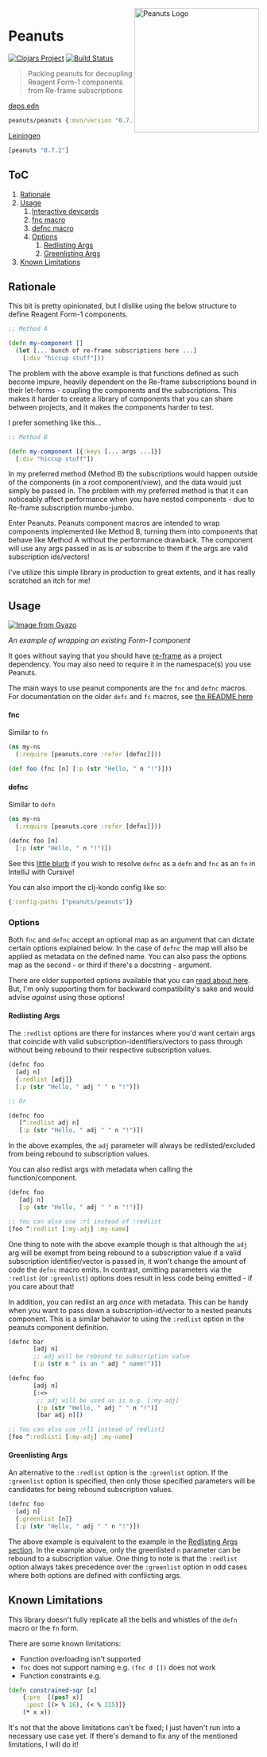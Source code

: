 <img src="https://i.gyazo.com/6b5da1a1dfaf5bbdc5e8e478431c6281.png" alt="Peanuts Logo" title="Peanuts" align="right" width="250px" />

# Peanuts

[![Clojars Project](https://img.shields.io/clojars/v/peanuts.svg)](https://clojars.org/peanuts) [![Build Status](https://travis-ci.org/sansarip/peanuts.svg?branch=main)](https://travis-ci.org/sansarip/peanuts)

> Packing peanuts for decoupling Reagent Form-1 components from Re-frame subscriptions

[deps.edn](https://clojure.org/reference/deps_and_cli)
```clojure
peanuts/peanuts {:mvn/version "0.7.2"}
```

[Leiningen](https://github.com/technomancy/leiningen)
```clojure
[peanuts "0.7.2"]
```

## ToC

1. [Rationale](#rationale)
2. [Usage](#usage)
    1. [Interactive devcards](https://sansarip.github.io/peanuts/#!/peanuts.cards.main)
    2. [fnc macro](#fnc)
    3. [defnc macro](#defnc)
    4. [Options](#options)
        1. [Redlisting Args](#redlisting-args)
        2. [Greenlisting Args](#greenlisting-args)
3. [Known Limitations](#limitations)

## Rationale <a name="rationale"></a>

This bit is pretty opinionated, but I dislike using the below structure to define Reagent Form-1 components.

```clojure
;; Method A

(defn my-component []
  (let [... bunch of re-frame subscriptions here ...]
    [:div "hiccup stuff"]))
```

The problem with the above example is that functions defined as such become impure, heavily dependent on the Re-frame subscriptions bound in their let-forms - coupling the components and the subscriptions. This makes it harder to create a library of components that you can share between projects, and it makes the components harder to test.

I prefer something like this...

```clojure
;; Method B

(defn my-component [{:keys [... args ...]}]
  [:div "hiccup stuff"])
```

In my preferred method (Method B) the subscriptions would happen outside of the components (in a root component/view), and the data would just simply be passed in. The problem with my preferred method is that it can noticeably affect performance when you have nested components - due to Re-frame subscription mumbo-jumbo.

Enter Peanuts. Peanuts component macros are intended to wrap components implemented like Method B, turning them into components that behave like Method A without the performance drawback. The component will use any args passed in as is _or_ subscribe to them if the args are valid subscription ids/vectors!

I've utilize this simple library in production to great extents, and it has really scratched an itch for me!

## Usage <a name="usage"></a>

[![Image from Gyazo](https://i.gyazo.com/5b43a839b7f7f8af7e547eef44efb56c.gif)](https://gyazo.com/5b43a839b7f7f8af7e547eef44efb56c)

*An example of wrapping an existing Form-1 component*

It goes without saying that you should have [re-frame](https://github.com/Day8/re-frame) as a project dependency. You may also need to require it in the namespace(s) you use Peanuts. 

The main ways to use peanut components are the `fnc` and `defnc` macros. 
For documentation on the older `defc` and `fc` macros, see [the README here](https://github.com/sansarip/peanuts/tree/7b9718519760c254942c2df2eeb5aa52e4ec2181)

#### fnc <a name="fnc"></a>

Similar to `fn`

```clojure
(ns my-ns
  (:require [peanuts.core :refer [defnc]]))

(def foo (fnc [n] [:p (str "Hello, " n "!")]))
```

#### defnc <a name="defnc"></a>

Similar to `defn`

```clojure
(ns my-ns 
  (:require [peanuts.core :refer [defnc]]))

(defnc foo [n]
  [:p (str "Hello, " n "!")])
```

See this [little blurb](https://cursive-ide.com/userguide/macros.html) if you wish to resolve `defnc` as a `defn` and `fnc` as an `fn` in IntelliJ with Cursive!

You can also import the clj-kondo config like so:

```clojure
{:config-paths ["peanuts/peanuts"]}
```

### Options <a name="options"></a>

Both `fnc` and `defnc` accept an optional map as an argument that can dictate certain options explained below. 
In the case of `defnc` the map will also be applied as metadata on the defined name. 
You can also pass the options map as the second - or third if there's a docstring - argument.

There are older supported options available that you can [read about here](https://github.com/sansarip/peanuts/tree/5499859a2a00d37454256312b1d784c80ddb6587#options). But, I'm only supporting them for backward compatibility's sake and would advise _against_ using those options!

#### Redlisting Args <a name="redlisting-args"></a>

The `:redlist` options are there for instances where you'd want certain args that coincide with valid subscription-identifiers/vectors to pass through without being rebound to their respective subscription values.

```clojure
(defnc foo
  [adj n]
  {:redlist [adj]}
  [:p (str "Hello, " adj " " n "!")])

;; Or

(defnc foo
   [^:redlist adj n]
   [:p (str "Hello, " adj " " n "!")])
```

In the above examples, the `adj` parameter will always be redlisted/excluded from being rebound to subscription values.

You can also redlist args with metadata when calling the function/component.

```clojure
(defnc foo
   [adj n]
   [:p (str "Hello, " adj " " n "!")])

;; You can also use :rl instead of :redlist
[foo ^:redlist [:my-adj] :my-name]
```

One thing to note with the above example though is that although the `adj` arg will be exempt from being rebound to a subscription value if a valid subscription identifier/vector is passed in, it won't change the amount of code the `defnc` macro emits. In contrast, omitting parameters via the `:redlist` (or `:greenlist`) options does result in less code being emitted - if you care about that!

In addition, you can redlist an arg _once_ with metadata.
This can be handy when you want to pass down a subscription-id/vector to a nested
peanuts component. This is a similar behavior to using the `:redlist` option
in the peanuts component definition.

```clojure
(defnc bar
       [adj n]
       ;; adj will be rebound to subscription value
       [:p (str n " is an " adj " name!")])

(defnc foo
       [adj n]
       [:<> 
        ;; adj will be used as is e.g. [:my-adj]
        [:p (str "Hello, " adj " " n "!")]
        [bar adj n]])

;; You can also use :rl1 instead of redlist1
[foo ^:redlist1 [:my-adj] :my-name]
```

#### Greenlisting Args <a name="greenlisting-args"></a>

An alternative to the `:redlist` option is the `:greenlist` option. If the `:greenlist` option is specified, then only those specified parameters will be candidates for being rebound subscription values.

```clojure
(defnc foo
  [adj n]
  {:greenlist [n]}
  [:p (str "Hello, " adj " " n "!")])
```

The above example is equivalent to the example in the [Redlisting Args section](#redlisting-args). In the example above, only the greenlisted `n` parameter can be rebound to a subscription value. 
One thing to note is that the `:redlist` option always takes precedence over the `:greenlist` option in odd cases where both 
options are defined with conflicting args.

## Known Limitations <a name="limitations"></a>

This library doesn't fully replicate all the bells and whistles of the `defn` macro or the `fn` form. 

There are some known limitations:

* Function overloading isn't supported
* `fnc` does not support naming e.g. `(fnc d [])` does not work
* Function constraints e.g.

```clojure
(defn constrained-sqr [x]
    {:pre  [(pos? x)]
     :post [(> % 16), (< % 225)]}
    (* x x))
```

It's not that the above limitations can't be fixed; I just haven't run into a necessary use case yet. If there's demand to fix any of the mentioned limitations, I will do it!

